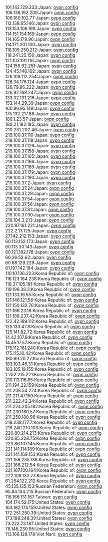 101.142.129.233:Japan: [ovpn config](vpn/101_142_129_233.ovpn)  
106.136.192.209:Japan: [ovpn config](vpn/106_136_192_209.ovpn)  
106.180.102.77:Japan: [ovpn config](vpn/106_180_102_77.ovpn)  
112.138.65.146:Japan: [ovpn config](vpn/112_138_65_146.ovpn)  
113.153.106.199:Japan: [ovpn config](vpn/113_153_106_199.ovpn)  
114.151.154.169:Japan: [ovpn config](vpn/114_151_154_169.ovpn)  
114.165.179.96:Japan: [ovpn config](vpn/114_165_179_96.ovpn)  
114.171.201.100:Japan: [ovpn config](vpn/114_171_201_100.ovpn)  
118.109.250.212:Japan: [ovpn config](vpn/118_109_250_212.ovpn)  
118.241.25.156:Japan: [ovpn config](vpn/118_241_25_156.ovpn)  
121.103.191.116:Japan: [ovpn config](vpn/121_103_191_116.ovpn)  
124.159.92.251:Japan: [ovpn config](vpn/124_159_92_251.ovpn)  
124.45.146.102:Japan: [ovpn config](vpn/124_45_146_102.ovpn)  
126.109.112.254:Japan: [ovpn config](vpn/126_109_112_254.ovpn)  
126.34.176.124:Japan: [ovpn config](vpn/126_34_176_124.ovpn)  
126.79.86.222:Japan: [ovpn config](vpn/126_79_86_222.ovpn)  
126.92.168.247:Japan: [ovpn config](vpn/126_92_168_247.ovpn)  
133.32.131.216:Japan: [ovpn config](vpn/133_32_131_216.ovpn)  
153.144.29.39:Japan: [ovpn config](vpn/153_144_29_39.ovpn)  
160.86.95.149:Japan: [ovpn config](vpn/160_86_95_149.ovpn)  
175.132.217.88:Japan: [ovpn config](vpn/175_132_217_88.ovpn)  
180.1.23.57:Japan: [ovpn config](vpn/180_1_23_57.ovpn)  
180.21.182.195:Japan: [ovpn config](vpn/180_21_182_195.ovpn)  
210.231.202.46:Japan: [ovpn config](vpn/210_231_202_46.ovpn)  
219.100.37.110:Japan: [ovpn config](vpn/219_100_37_110.ovpn)  
219.100.37.118:Japan: [ovpn config](vpn/219_100_37_118.ovpn)  
219.100.37.126:Japan: [ovpn config](vpn/219_100_37_126.ovpn)  
219.100.37.158:Japan: [ovpn config](vpn/219_100_37_158.ovpn)  
219.100.37.165:Japan: [ovpn config](vpn/219_100_37_165.ovpn)  
219.100.37.166:Japan: [ovpn config](vpn/219_100_37_166.ovpn)  
219.100.37.169:Japan: [ovpn config](vpn/219_100_37_169.ovpn)  
219.100.37.179:Japan: [ovpn config](vpn/219_100_37_179.ovpn)  
219.100.37.190:Japan: [ovpn config](vpn/219_100_37_190.ovpn)  
219.100.37.2:Japan: [ovpn config](vpn/219_100_37_2.ovpn)  
219.100.37.24:Japan: [ovpn config](vpn/219_100_37_24.ovpn)  
219.100.37.29:Japan: [ovpn config](vpn/219_100_37_29.ovpn)  
219.100.37.54:Japan: [ovpn config](vpn/219_100_37_54.ovpn)  
219.100.37.56:Japan: [ovpn config](vpn/219_100_37_56.ovpn)  
219.100.37.81:Japan: [ovpn config](vpn/219_100_37_81.ovpn)  
219.100.37.90:Japan: [ovpn config](vpn/219_100_37_90.ovpn)  
219.104.3.213:Japan: [ovpn config](vpn/219_104_3_213.ovpn)  
220.97.161.221:Japan: [ovpn config](vpn/220_97_161_221.ovpn)  
222.2.13.125:Japan: [ovpn config](vpn/222_2_13_125.ovpn)  
27.142.212.153:Japan: [ovpn config](vpn/27_142_212_153.ovpn)  
60.113.152.173:Japan: [ovpn config](vpn/60_113_152_173.ovpn)  
60.113.30.143:Japan: [ovpn config](vpn/60_113_30_143.ovpn)  
60.121.182.178:Japan: [ovpn config](vpn/60_121_182_178.ovpn)  
60.36.52.62:Japan: [ovpn config](vpn/60_36_52_62.ovpn)  
60.68.129.229:Japan: [ovpn config](vpn/60_68_129_229.ovpn)  
61.197.142.194:Japan: [ovpn config](vpn/61_197_142_194.ovpn)  
110.10.136.223:Korea Republic of: [ovpn config](vpn/110_10_136_223.ovpn)  
116.123.184.238:Korea Republic of: [ovpn config](vpn/116_123_184_238.ovpn)  
118.37.105.191:Korea Republic of: [ovpn config](vpn/118_37_105_191.ovpn)  
119.196.38.3:Korea Republic of: [ovpn config](vpn/119_196_38_3.ovpn)  
121.133.16.55:Korea Republic of: [ovpn config](vpn/121_133_16_55.ovpn)  
121.148.121.56:Korea Republic of: [ovpn config](vpn/121_148_121_56.ovpn)  
121.150.132.76:Korea Republic of: [ovpn config](vpn/121_150_132_76.ovpn)  
121.166.23.18:Korea Republic of: [ovpn config](vpn/121_166_23_18.ovpn)  
121.188.237.42:Korea Republic of: [ovpn config](vpn/121_188_237_42.ovpn)  
122.42.189.112:Korea Republic of: [ovpn config](vpn/122_42_189_112.ovpn)  
125.133.47.8:Korea Republic of: [ovpn config](vpn/125_133_47_8.ovpn)  
125.141.82.72:Korea Republic of: [ovpn config](vpn/125_141_82_72.ovpn)  
14.42.107.8:Korea Republic of: [ovpn config](vpn/14_42_107_8.ovpn)  
14.45.17.57:Korea Republic of: [ovpn config](vpn/14_45_17_57.ovpn)  
175.112.161.240:Korea Republic of: [ovpn config](vpn/175_112_161_240.ovpn)  
175.115.10.42:Korea Republic of: [ovpn config](vpn/175_115_10_42.ovpn)  
180.69.20.27:Korea Republic of: [ovpn config](vpn/180_69_20_27.ovpn)  
183.103.46.31:Korea Republic of: [ovpn config](vpn/183_103_46_31.ovpn)  
183.105.19.155:Korea Republic of: [ovpn config](vpn/183_105_19_155.ovpn)  
1.252.215.221:Korea Republic of: [ovpn config](vpn/1_252_215_221.ovpn)  
210.113.116.85:Korea Republic of: [ovpn config](vpn/210_113_116_85.ovpn)  
211.194.32.159:Korea Republic of: [ovpn config](vpn/211_194_32_159.ovpn)  
211.208.54.224:Korea Republic of: [ovpn config](vpn/211_208_54_224.ovpn)  
211.211.47.159:Korea Republic of: [ovpn config](vpn/211_211_47_159.ovpn)  
211.222.42.34:Korea Republic of: [ovpn config](vpn/211_222_42_34.ovpn)  
211.224.205.182:Korea Republic of: [ovpn config](vpn/211_224_205_182.ovpn)  
211.230.160.57:Korea Republic of: [ovpn config](vpn/211_230_160_57.ovpn)  
211.250.180.96:Korea Republic of: [ovpn config](vpn/211_250_180_96.ovpn)  
218.238.177.7:Korea Republic of: [ovpn config](vpn/218_238_177_7.ovpn)  
219.240.210.103:Korea Republic of: [ovpn config](vpn/219_240_210_103.ovpn)  
220.80.214.213:Korea Republic of: [ovpn config](vpn/220_80_214_213.ovpn)  
220.85.228.75:Korea Republic of: [ovpn config](vpn/220_85_228_75.ovpn)  
220.86.107.145:Korea Republic of: [ovpn config](vpn/220_86_107_145.ovpn)  
221.141.114.189:Korea Republic of: [ovpn config](vpn/221_141_114_189.ovpn)  
221.141.169.153:Korea Republic of: [ovpn config](vpn/221_141_169_153.ovpn)  
221.158.235.136:Korea Republic of: [ovpn config](vpn/221_158_235_136.ovpn)  
221.166.212.54:Korea Republic of: [ovpn config](vpn/221_166_212_54.ovpn)  
221.167.100.164:Korea Republic of: [ovpn config](vpn/221_167_100_164.ovpn)  
222.109.132.77:Korea Republic of: [ovpn config](vpn/222_109_132_77.ovpn)  
61.254.122.212:Korea Republic of: [ovpn config](vpn/61_254_122_212.ovpn)  
45.135.135.153:Russian Federation: [ovpn config](vpn/45_135_135_153.ovpn)  
95.84.134.215:Russian Federation: [ovpn config](vpn/95_84_134_215.ovpn)  
118.166.131.167:Taiwan: [ovpn config](vpn/118_166_131_167.ovpn)  
104.174.52.175:United States: [ovpn config](vpn/104_174_52_175.ovpn)  
163.182.174.159:United States: [ovpn config](vpn/163_182_174_159.ovpn)  
172.251.250.39:United States: [ovpn config](vpn/172_251_250_39.ovpn)  
173.198.248.39:United States: [ovpn config](vpn/173_198_248_39.ovpn)  
73.222.73.187:United States: [ovpn config](vpn/73_222_73_187.ovpn)  
76.146.230.95:United States: [ovpn config](vpn/76_146_230_95.ovpn)  
113.166.128.178:Viet Nam: [ovpn config](vpn/113_166_128_178.ovpn)  
